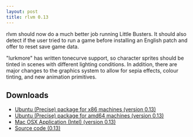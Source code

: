 ```yaml
---
layout: post
title: rlvm 0.13
---
```


rlvm should now do a much better job running Little Busters. It should also detect if the user tried to run a game before installing an English patch and offer to reset save game data.

"lurkmore" has written tonecurve support, so character sprites should be tinted in scenes with different lighting conditions. In addition, there are major changes to the graphics system to allow for sepia effects, colour tinting, and new animation primitives.

<div class="downloadinfo">
<h2>Downloads</h2>
<ul>
  <li class="ubuntuicon">
    <a href="https://github.com/eglaysher/rlvm/releases/download/release-0.13/rlvm_0.13_i386.deb"
     onClick="_gaq.push(['_trackEvent', 'Download', 'rlvm_0.13_i386.deb']);">
      Ubuntu (Precise) package for x86 machines (version 0.13)
    </a>
  </li>
  <li class="ubuntuicon">
    <a href="https://github.com/eglaysher/rlvm/releases/download/release-0.13/rlvm_0.13_amd64.deb"
     onClick="_gaq.push(['_trackEvent', 'Download', 'rlvm_0.13_amd64.deb']);">
      Ubuntu (Precise) package for amd64 machines (version 0.13)
    </a>
  </li>
  <li class="macicon">
    <a href="https://github.com/eglaysher/rlvm/releases/download/release-0.13/rlvm_0.13.dmg"
       onClick="_gaq.push(['_trackEvent', 'Download', 'rlvm_0.13.dmg']);">
      Mac OSX Application (Intel) (version 0.13)
    </a>
  </li>
  <li class="sourceicon">
    <a href="http://github.com/eglaysher/rlvm/tarball/release-0.13"
       onClick="_gaq.push(['_trackEvent', 'Download', 'source-0.13']);">
      Source code (0.13)
    </a>
  </li>
</ul>
</div>

